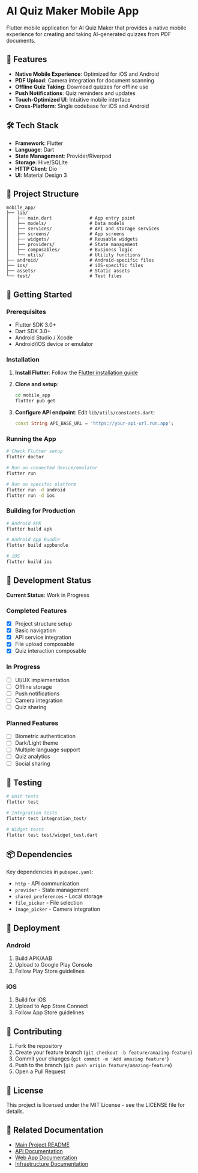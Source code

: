 # AI Quiz Maker Mobile App

Flutter mobile application for AI Quiz Maker that provides a native mobile experience for creating and taking AI-generated quizzes from PDF documents.

## 🚀 Features

- **Native Mobile Experience**: Optimized for iOS and Android
- **PDF Upload**: Camera integration for document scanning
- **Offline Quiz Taking**: Download quizzes for offline use
- **Push Notifications**: Quiz reminders and updates
- **Touch-Optimized UI**: Intuitive mobile interface
- **Cross-Platform**: Single codebase for iOS and Android

## 🛠️ Tech Stack

- **Framework**: Flutter
- **Language**: Dart
- **State Management**: Provider/Riverpod
- **Storage**: Hive/SQLite
- **HTTP Client**: Dio
- **UI**: Material Design 3

## 📁 Project Structure

```
mobile_app/
├── lib/
│   ├── main.dart              # App entry point
│   ├── models/                # Data models
│   ├── services/              # API and storage services
│   ├── screens/               # App screens
│   ├── widgets/               # Reusable widgets
│   ├── providers/             # State management
│   ├── composables/           # Business logic
│   └── utils/                 # Utility functions
├── android/                   # Android-specific files
├── ios/                       # iOS-specific files
├── assets/                    # Static assets
└── test/                      # Test files
```

## 🚀 Getting Started

### Prerequisites

- Flutter SDK 3.0+
- Dart SDK 3.0+
- Android Studio / Xcode
- Android/iOS device or emulator

### Installation

1. **Install Flutter**:
   Follow the [Flutter installation guide](https://docs.flutter.dev/get-started/install)

2. **Clone and setup**:
   ```bash
   cd mobile_app
   flutter pub get
   ```

3. **Configure API endpoint**:
   Edit `lib/utils/constants.dart`:
   ```dart
   const String API_BASE_URL = 'https://your-api-url.run.app';
   ```

### Running the App

```bash
# Check Flutter setup
flutter doctor

# Run on connected device/emulator
flutter run

# Run on specific platform
flutter run -d android
flutter run -d ios
```

### Building for Production

```bash
# Android APK
flutter build apk

# Android App Bundle
flutter build appbundle

# iOS
flutter build ios
```

## 📱 Development Status

**Current Status**: Work in Progress

### Completed Features
- [x] Project structure setup
- [x] Basic navigation
- [x] API service integration
- [x] File upload composable
- [x] Quiz interaction composable

### In Progress
- [ ] UI/UX implementation
- [ ] Offline storage
- [ ] Push notifications
- [ ] Camera integration
- [ ] Quiz sharing

### Planned Features
- [ ] Biometric authentication
- [ ] Dark/Light theme
- [ ] Multiple language support
- [ ] Quiz analytics
- [ ] Social sharing

## 🧪 Testing

```bash
# Unit tests
flutter test

# Integration tests
flutter test integration_test/

# Widget tests
flutter test test/widget_test.dart
```

## 📦 Dependencies

Key dependencies in `pubspec.yaml`:
- `http` - API communication
- `provider` - State management
- `shared_preferences` - Local storage
- `file_picker` - File selection
- `image_picker` - Camera integration

## 🚀 Deployment

### Android
1. Build APK/AAB
2. Upload to Google Play Console
3. Follow Play Store guidelines

### iOS
1. Build for iOS
2. Upload to App Store Connect
3. Follow App Store guidelines

## 🤝 Contributing

1. Fork the repository
2. Create your feature branch (`git checkout -b feature/amazing-feature`)
3. Commit your changes (`git commit -m 'Add amazing feature'`)
4. Push to the branch (`git push origin feature/amazing-feature`)
5. Open a Pull Request

## 📄 License

This project is licensed under the MIT License - see the LICENSE file for details.

## 🔗 Related Documentation

- [Main Project README](../README.md)
- [API Documentation](../api/README.md)
- [Web App Documentation](../web/README.md)
- [Infrastructure Documentation](../terraform/README.md)
